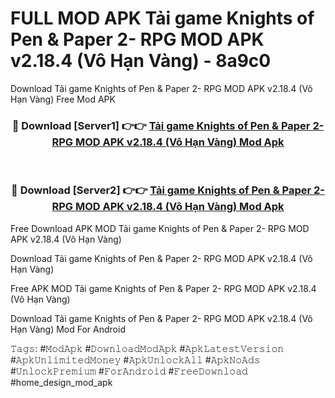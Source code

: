 # FULL MOD APK Tải game Knights of Pen & Paper 2- RPG MOD APK v2.18.4 (Vô Hạn Vàng) - 8a9c0
Download Tải game Knights of Pen & Paper 2- RPG MOD APK v2.18.4 (Vô Hạn Vàng) Free Mod APK

<div align="center">
<h3>🔴 Download [Server1] 👉👉 <a href="https://apk-comot.site?title=Tải_game_Knights_of_Pen_&_Paper_2-_RPG_MOD_APK_v2.18.4_(Vô_Hạn_Vàng)">Tải game Knights of Pen & Paper 2- RPG MOD APK v2.18.4 (Vô Hạn Vàng) Mod Apk</a></h3><br>

<h3>🔴 Download [Server2] 👉👉 <a href="https://apk-comot.site?title=Tải_game_Knights_of_Pen_&_Paper_2-_RPG_MOD_APK_v2.18.4_(Vô_Hạn_Vàng)">Tải game Knights of Pen & Paper 2- RPG MOD APK v2.18.4 (Vô Hạn Vàng) Mod Apk</a></h3>
</div>


Free Download APK MOD Tải game Knights of Pen & Paper 2- RPG MOD APK v2.18.4 (Vô Hạn Vàng)

Download Tải game Knights of Pen & Paper 2- RPG MOD APK v2.18.4 (Vô Hạn Vàng) 

Free APK MOD Tải game Knights of Pen & Paper 2- RPG MOD APK v2.18.4 (Vô Hạn Vàng) 

Download Tải game Knights of Pen & Paper 2- RPG MOD APK v2.18.4 (Vô Hạn Vàng) Mod For Android

𝚃𝚊𝚐𝚜: #𝙼𝚘𝚍𝙰𝚙𝚔 #𝙳𝚘𝚠𝚗𝚕𝚘𝚊𝚍𝙼𝚘𝚍𝙰𝚙𝚔 #𝙰𝚙𝚔𝙻𝚊𝚝𝚎𝚜𝚝𝚅𝚎𝚛𝚜𝚒𝚘𝚗 #𝙰𝚙𝚔𝚄𝚗𝚕𝚒𝚖𝚒𝚝𝚎𝚍𝙼𝚘𝚗𝚎𝚢 #𝙰𝚙𝚔𝚄𝚗𝚕𝚘𝚌𝚔𝙰𝚕𝚕 #𝙰𝚙𝚔𝙽𝚘𝙰𝚍𝚜 #𝚄𝚗𝚕𝚘𝚌𝚔𝙿𝚛𝚎𝚖𝚒𝚞𝚖 #𝙵𝚘𝚛𝙰𝚗𝚍𝚛𝚘𝚒𝚍 #𝙵𝚛𝚎𝚎𝙳𝚘𝚠𝚗𝚕𝚘𝚊𝚍 #home_design_mod_apk